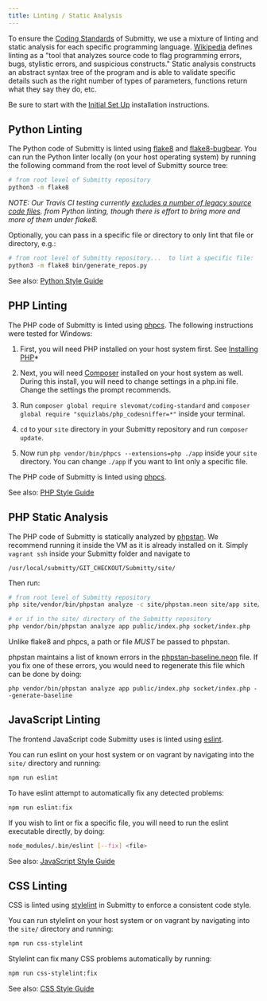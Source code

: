 ```yaml
---
title: Linting / Static Analysis
---
```


To ensure the [Coding Standards](/developer/coding_style_guide) of Submitty, we use a mixture
of linting and static analysis for each specific programming language.
[Wikipedia](https://en.wikipedia.org/wiki/Lint_(software)) defines linting as
a "tool that analyzes source code to flag programming errors, bugs, stylistic errors, and suspicious constructs."
Static analysis constructs an abstract syntax tree of the program and is able to validate
specific details such as the right number of types of parameters, functions return what they say they do, etc.

Be sure to start with the [Initial Set Up](/developer/testing/#initial-set-up) installation instructions.

## Python Linting

The Python code of Submitty is linted using [flake8](https://flake8.pycqa.org/en/latest/) and
[flake8-bugbear](https://github.com/PyCQA/flake8-bugbear). You can run the Python linter
locally (on your host operating system) by running the following command from the root
level of Submitty source tree:

```bash
# from root level of Submitty repository
python3 -m flake8
```

_NOTE: Our Travis CI testing currently [excludes a number of legacy source code files](https://github.com/Submitty/Submitty/blob/master/.flake8).
from Python linting, though there is effort to bring more and more of them under flake8._

Optionally, you can pass in a specific file or directory to only lint that file or directory, e.g.:

```bash
# from root level of Submitty repository...  to lint a specific file:
python3 -m flake8 bin/generate_repos.py
```

See also: [Python Style Guide](/developer/coding_style_guide/python)

## PHP Linting

The PHP code of Submitty is linted using [phpcs](https://github.com/squizlabs/PHP_CodeSniffer).
The following instructions were tested for Windows:

1. First, you will need PHP installed on your host system first. See [Installing PHP](/developer/testing/install_php)*

2. Next, you will need [Composer](https://getcomposer.org/doc/00-intro.md) installed on your host system as well.
	During this install, you will need to change settings in a php.ini file. Change the settings the prompt recommends.

3. Run ``composer global require slevomat/coding-standard`` and ``composer global require "squizlabs/php_codesniffer=*"`` inside your terminal.

4. ``cd`` to your ``site`` directory in your Submitty repository and run ``composer update``.

5. Now run ``php vendor/bin/phpcs --extensions=php ./app`` inside your ``site`` directory. You can change ``./app``
if you want to lint only a specific file.

The PHP code of Submitty is linted using [phpcs](https://github.com/squizlabs/PHP_CodeSniffer).

See also: [PHP Style Guide](/developer/coding_style_guide/php)

## PHP Static Analysis

The PHP code of Submitty is statically analyzed by [phpstan](https://phpstan.org/user-guide/getting-started).
We recommend running it inside the VM as it is already installed on it. Simply ``vagrant ssh`` inside your Submitty
folder and navigate to
```
/usr/local/submitty/GIT_CHECKOUT/Submitty/site/
```
Then run:

```bash
# from root level of Submitty repository
php site/vendor/bin/phpstan analyze -c site/phpstan.neon site/app site/public/index.php site/socket/index.php

# or if in the site/ directory of the Submitty repository
php vendor/bin/phpstan analyze app public/index.php socket/index.php
```

Unlike flake8 and phpcs, a path or file _MUST_ be passed to phpstan.

phpstan maintains a list of known errors in the [phpstan-baseline.neon](https://github.com/Submitty/Submitty/blob/master/site/phpstan-baseline.neon) file.
If you fix one of these errors, you would need to regenerate this file which can be done by doing:

```
php vendor/bin/phpstan analyze app public/index.php socket/index.php --generate-baseline
```

## JavaScript Linting

The frontend JavaScript code Submitty uses is linted using [eslint](https://eslint.org/).

You can run eslint on your host system or on vagrant by navigating into the `site/`
directory and running:

```bash
npm run eslint
```

To have eslint attempt to automatically fix any detected problems:

```bash
npm run eslint:fix
```

If you wish to lint or fix a specific file, you will need to run the eslint executable directly,
by doing:

```bash
node_modules/.bin/eslint [--fix] <file>
```

See also: [JavaScript Style Guide](/developer/coding_style_guide/javascript)

## CSS Linting

CSS is linted using [stylelint](https://stylelint.io/) in Submitty to enforce a consistent code style.

You can run stylelint on your host system or on vagrant by navigating into the `site/`
directory and running:

```bash
npm run css-stylelint
```

Stylelint can fix many CSS problems automatically by running:

```bash
npm run css-stylelint:fix
```

See also: [CSS Style Guide](/developer/coding_style_guide/css)
